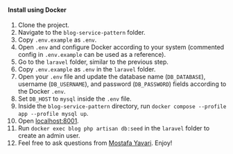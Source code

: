 #### Install using Docker

1. Clone the project.
2. Navigate to the `blog-service-pattern` folder.
3. Copy `.env.example` as `.env`.
4. Open `.env` and configure Docker according to your system (commented config in `.env.example` can be used as a reference).
5. Go to the `laravel` folder, similar to the previous step.
6. Copy `.env.example` as `.env` in the `laravel` folder.
7. Open your `.env` file and update the database name (`DB_DATABASE`), username (`DB_USERNAME`), and password (`DB_PASSWORD`) fields according to the Docker `.env`.
8. Set `DB_HOST` to `mysql` inside the `.env` file.
9. Inside the `blog-service-pattern` directory, run `docker compose --profile app --profile mysql up`.
10. Open [localhost:8001](http://localhost:8001).
11. Run `docker exec blog php artisan db:seed` in the `laravel` folder to create an admin user.
12. Feel free to ask questions from [Mostafa Yavari](mailto:Mostafayavari94@gmail.com). Enjoy!
